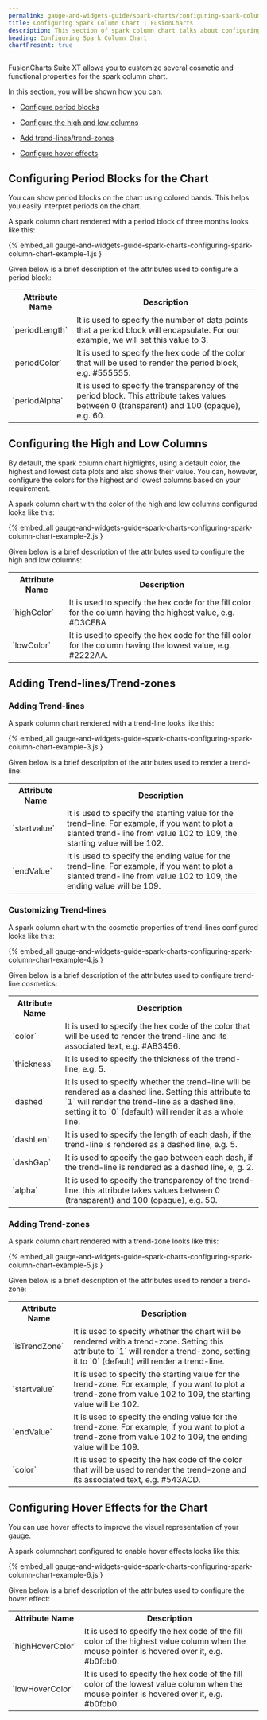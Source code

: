 ```yaml
---
permalink: gauge-and-widgets-guide/spark-charts/configuring-spark-column-chart.html
title: Configuring Spark Column Chart | FusionCharts
description: This section of spark column chart talks about configuring period blocks, adding trend-lines/trend-zones, hover effects, etc
heading: Configuring Spark Column Chart
chartPresent: true
---
```


FusionCharts Suite XT allows you to customize several cosmetic and functional properties for the spark column chart.

In this section, you will be shown how you can:

* <a href="{{ site.baseurl }}gauge-and-widgets-guide/spark-charts/configuring-spark-column-chart.html#configuring-period-blocks-for-the-chart">Configure period blocks</a>

* <a href="{{ site.baseurl }}gauge-and-widgets-guide/spark-charts/configuring-spark-column-chart.html#configuring-the-high-and-low-columns">Configure the high and low columns</a>

* <a href="{{ site.baseurl }}gauge-and-widgets-guide/spark-charts/configuring-spark-column-chart.html#adding-trend-linestrend-zones">Add trend-lines/trend-zones</a>

* <a href="{{ site.baseurl }}gauge-and-widgets-guide/spark-charts/configuring-spark-column-chart.html#configuring-hover-effects-for-the-chart">Configure hover effects</a>

## Configuring Period Blocks for the Chart

You can show period blocks on the chart using colored bands. This helps you easily interpret periods on the chart.

A spark column chart rendered with a period block of three months looks like this:

{% embed_all gauge-and-widgets-guide-spark-charts-configuring-spark-column-chart-example-1.js }

Given below is a brief description of the attributes used to configure a period block:

<table>
  <tr>
    <th>Attribute Name</th>
    <th>Description</th>
  </tr>
  <tr>
    <td>`periodLength`</td>
    <td>It is used to specify the number of data points that a period block will encapsulate. For our example, we will set this value to 3.</td>
  </tr>
  <tr>
    <td>`periodColor`</td>
    <td>It is used to specify the hex code of the color that will be used to render the period block, e.g. #555555. </td>
  </tr>
  <tr>
    <td>`periodAlpha`</td>
    <td>It is used to specify the transparency of the period block. This attribute takes values between 0 (transparent) and 100 (opaque), e.g. 60. </td>
  </tr>
</table>


## Configuring the High and Low Columns

By default, the spark column chart highlights, using a default color,  the highest and lowest data plots and also shows their value. You can, however, configure the colors for the highest and lowest columns based on your requirement.

A spark column chart with the color of the high and low columns configured looks like this:

{% embed_all gauge-and-widgets-guide-spark-charts-configuring-spark-column-chart-example-2.js }

Given below is a brief description of the attributes used to configure the high and low columns:

<table>
  <tr>
    <th>Attribute Name</th>
    <th>Description</th>
  </tr>
  <tr>
    <td>`highColor`</td>
    <td>It is used to specify the hex code for the fill color for the column having the highest value, e.g. #D3CEBA </td>
  </tr>
  <tr>
    <td>`lowColor`</td>
    <td>It is used to specify the hex code for the fill color for the column having the lowest value, e.g. #2222AA. </td>
  </tr>
</table>


## Adding Trend-lines/Trend-zones

### Adding Trend-lines

A spark column chart rendered with a trend-line looks like this:

{% embed_all gauge-and-widgets-guide-spark-charts-configuring-spark-column-chart-example-3.js }

Given below is a brief description of the attributes used to render a trend-line:

<table>
  <tr>
    <th>Attribute Name</th>
    <th>Description</th>
  </tr>
  <tr>
    <td>`startvalue`</td>
    <td>It is used to specify the starting value for the trend-line. For example, if you want to plot a slanted trend-line from value 102 to 109, the starting value will be 102.</td>
  </tr>
  <tr>
    <td>`endValue`</td>
    <td>It is used to specify the ending value for the trend-line. For example, if you want to plot a slanted trend-line from value 102 to 109, the ending value will be 109.</td>
  </tr>
</table>


### Customizing Trend-lines

A spark column chart with the cosmetic properties of trend-lines configured looks like this:

{% embed_all gauge-and-widgets-guide-spark-charts-configuring-spark-column-chart-example-4.js }

Given below is a brief description of the attributes used to configure trend-line cosmetics:

<table>
  <tr>
    <th>Attribute Name</th>
    <th>Description</th>
  </tr>
  <tr>
    <td>`color`</td>
    <td>It is used to specify the hex code of the color that will be used to render the trend-line and its associated text, e.g. #AB3456.</td>
  </tr>
  <tr>
    <td>`thickness`</td>
    <td>It is used to specify the thickness of the trend-line, e.g. 5.</td>
  </tr>
  <tr>
    <td>`dashed`</td>
    <td>It is used to specify whether the trend-line will be rendered as a dashed line. Setting this attribute to `1` will render the trend-line as a dashed line, setting it to `0` (default) will render it as a whole line.</td>
  </tr>
  <tr>
    <td>`dashLen`</td>
    <td>It is used to specify the length of each dash, if the trend-line is rendered as a dashed line, e.g. 5.</td>
  </tr>
  <tr>
    <td>`dashGap`</td>
    <td>It is used to specify the gap between each dash, if the trend-line is rendered as a dashed line, e, g. 2.</td>
  </tr>
  <tr>
    <td>`alpha`</td>
    <td>It is used to specify the transparency of the trend-line. this attribute takes values between 0 (transparent) and 100 (opaque), e.g. 50.</td>
  </tr>
</table>


### Adding Trend-zones

A spark column chart rendered with a trend-zone looks like this:

{% embed_all gauge-and-widgets-guide-spark-charts-configuring-spark-column-chart-example-5.js }

Given below is a brief description of the attributes used to render a trend-zone:

<table>
  <tr>
    <th>Attribute Name</th>
    <th>Description</th>
  </tr>
  <tr>
    <td>`isTrendZone`</td>
    <td>It is used to specify whether the chart will be rendered with a trend-zone. Setting this attribute to `1` will render a trend-zone, setting it to `0` (default) will render a trend-line.</td>
  </tr>
  <tr>
    <td>`startvalue`</td>
    <td>It is used to specify the starting value for the trend-zone. For example, if you want to plot a trend-zone from value 102 to 109, the starting value will be 102.</td>
  </tr>
  <tr>
    <td>`endValue`</td>
    <td>It is used to specify the ending value for the trend-zone. For example, if you want to plot a trend-zone from value 102 to 109, the ending value will be 109.</td>
  </tr>
  <tr>
    <td>`color`</td>
    <td>It is used to specify the hex code of the color that will be used to render the trend-zone and its associated text, e.g. #543ACD.</td>
  </tr>
</table>


## Configuring Hover Effects for the Chart

You can use hover effects to improve the visual representation of your gauge.

A spark columnchart configured to enable hover effects looks like this:

{% embed_all gauge-and-widgets-guide-spark-charts-configuring-spark-column-chart-example-6.js }

Given below is a brief description of the attributes used to configure the hover effect:

<table>
  <tr>
    <th>Attribute Name</th>
    <th>Description</th>
  </tr>
  <tr>
    <td>`highHoverColor`</td>
    <td>It is used to specify the hex code of the fill color of the highest value column when the mouse pointer is hovered over it, e.g. #b0fdb0. </td>
  </tr>
  <tr>
    <td>`lowHoverColor`</td>
    <td>It is used to specify the hex code of the fill color of the lowest value column when the mouse pointer is hovered over it, e.g. #b0fdb0. </td>
  </tr>
</table>